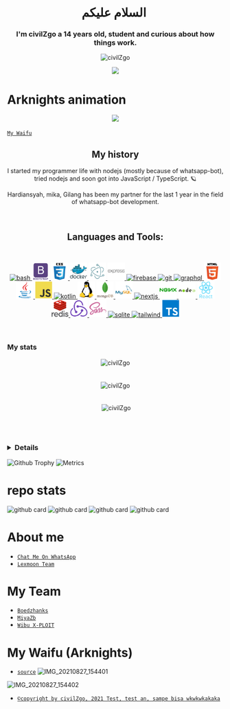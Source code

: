 <h1 align="center">السلام عليكم <img src="https://user-images.githubusercontent.com/1303154/88677602-1635ba80-d120-11ea-84d8-d263ba5fc3c0.gif" width="40px" alt=""><br></h1>



<h3 align="center">I'm civilZgo a 14 years old, student and curious about how things work.</h3>

<p align="center"> <img src="https://komarev.com/ghpvc/?username=civilZgo&label=Profile%20views&color=0e75b6&style=flat" alt="civilZgo" /> </p>


<p align="center">

  <img src="https://cdn.donmai.us/original/a2/bc/__reiuji_utsuho_touhou_drawn_by_guuchama__a2bce6a6e5b21a789ba332b07ddb64b1.png" />

</p>


# Arknights animation
<p align="center">

  <img src="https://github.com/civilZgo/civilZgo/blob/main/profile.gif" />


[`My Waifu`](https://github.com/civilZgo/waifu/blob/main/README.md)

<h2 align="center">My history</h2>
<p align="center">
  I started my programmer life with nodejs (mostly because of whatsapp-bot), tried nodejs and soon got into JavaScript / TypeScript. 🪐
</p>
<p align="center">
  Hardiansyah, mika, Gilang has been my partner for the last 1 year in the field of whatsapp-bot development.
</p>
<br />
<h2 align="center">Languages and Tools:</h2>
<br/>
<p align="center">  <a href="https://www.gnu.org/software/bash/" target="_blank"> <img src="https://www.vectorlogo.zone/logos/gnu_bash/gnu_bash-icon.svg" alt="bash" width="40" height="40"/> </a> <a href="https://getbootstrap.com" target="_blank"> <img src="https://raw.githubusercontent.com/devicons/devicon/master/icons/bootstrap/bootstrap-plain-wordmark.svg" alt="bootstrap" width="40" height="40"/> </a> <a href="https://www.w3schools.com/css/" target="_blank"> <img src="https://raw.githubusercontent.com/devicons/devicon/master/icons/css3/css3-original-wordmark.svg" alt="css3" width="40" height="40"/> </a> <a href="https://www.docker.com/" target="_blank"> <img src="https://raw.githubusercontent.com/devicons/devicon/master/icons/docker/docker-original-wordmark.svg" alt="docker" width="40" height="40"/> </a> <a href="https://www.electronjs.org" target="_blank"> <img src="https://raw.githubusercontent.com/devicons/devicon/master/icons/electron/electron-original.svg" alt="electron" width="40" height="40"/> </a> <a href="https://expressjs.com" target="_blank"> <img src="https://raw.githubusercontent.com/devicons/devicon/master/icons/express/express-original-wordmark.svg" alt="express" width="40" height="40"/> </a> <a href="https://firebase.google.com/" target="_blank"> <img src="https://www.vectorlogo.zone/logos/firebase/firebase-icon.svg" alt="firebase" width="40" height="40"/> </a> <a href="https://git-scm.com/" target="_blank"> <img src="https://www.vectorlogo.zone/logos/git-scm/git-scm-icon.svg" alt="git" width="40" height="40"/> </a> <a href="https://graphql.org" target="_blank"> <img src="https://www.vectorlogo.zone/logos/graphql/graphql-icon.svg" alt="graphql" width="40" height="40"/> </a> <a href="https://www.w3.org/html/" target="_blank"> <img src="https://raw.githubusercontent.com/devicons/devicon/master/icons/html5/html5-original-wordmark.svg" alt="html5" width="40" height="40"/> </a> <a href="https://www.java.com" target="_blank"> <img src="https://raw.githubusercontent.com/devicons/devicon/master/icons/java/java-original.svg" alt="java" width="40" height="40"/> </a> <a href="https://developer.mozilla.org/en-US/docs/Web/JavaScript" target="_blank"> <img src="https://raw.githubusercontent.com/devicons/devicon/master/icons/javascript/javascript-original.svg" alt="javascript" width="40" height="40"/> </a> <a href="https://kotlinlang.org" target="_blank"> <img src="https://www.vectorlogo.zone/logos/kotlinlang/kotlinlang-icon.svg" alt="kotlin" width="40" height="40"/> </a> <a href="https://www.linux.org/" target="_blank"> <img src="https://raw.githubusercontent.com/devicons/devicon/master/icons/linux/linux-original.svg" alt="linux" width="40" height="40"/> </a> <a href="https://www.mongodb.com/" target="_blank"> <img src="https://raw.githubusercontent.com/devicons/devicon/master/icons/mongodb/mongodb-original-wordmark.svg" alt="mongodb" width="40" height="40"/> </a> <a href="https://www.mysql.com/" target="_blank"> <img src="https://raw.githubusercontent.com/devicons/devicon/master/icons/mysql/mysql-original-wordmark.svg" alt="mysql" width="40" height="40"/> </a> <a href="https://nextjs.org/" target="_blank"> <img src="https://cdn.worldvectorlogo.com/logos/nextjs-3.svg" alt="nextjs" width="40" height="40"/> </a> <a href="https://www.nginx.com" target="_blank"> <img src="https://raw.githubusercontent.com/devicons/devicon/master/icons/nginx/nginx-original.svg" alt="nginx" width="40" height="40"/> </a> <a href="https://nodejs.org" target="_blank"> <img src="https://raw.githubusercontent.com/devicons/devicon/master/icons/nodejs/nodejs-original-wordmark.svg" alt="nodejs" width="40" height="40"/> </a> <a href="https://reactjs.org/" target="_blank"> <img src="https://raw.githubusercontent.com/devicons/devicon/master/icons/react/react-original-wordmark.svg" alt="react" width="40" height="40"/> </a>  <a href="https://redis.io" target="_blank"> <img src="https://raw.githubusercontent.com/devicons/devicon/master/icons/redis/redis-original-wordmark.svg" alt="redis" width="40" height="40"/> </a> <a href="https://redux.js.org" target="_blank"> <img src="https://raw.githubusercontent.com/devicons/devicon/master/icons/redux/redux-original.svg" alt="redux" width="40" height="40"/> </a> <a href="https://sass-lang.com" target="_blank"> <img src="https://raw.githubusercontent.com/devicons/devicon/master/icons/sass/sass-original.svg" alt="sass" width="40" height="40"/> </a> <a href="https://www.sqlite.org/" target="_blank"> <img src="https://www.vectorlogo.zone/logos/sqlite/sqlite-icon.svg" alt="sqlite" width="40" height="40"/> </a> <a href="https://tailwindcss.com/" target="_blank"> <img src="https://www.vectorlogo.zone/logos/tailwindcss/tailwindcss-icon.svg" alt="tailwind" width="40" height="40"/> </a> <a href="https://www.typescriptlang.org/" target="_blank"> <img src="https://raw.githubusercontent.com/devicons/devicon/master/icons/typescript/typescript-original.svg" alt="typescript" width="40" height="40"/> </a>
 <br/>
 <br/>
 <br/>
 
### My stats
  <div align="center"><img align="center" src="https://github-readme-stats.vercel.app/api/top-langs?username=civilZgo&show_icons=true&locale=en&layout=compact&theme=prussian" alt="civilZgo" /></div>
<br/>
<br/>
<div align="center"><img align="center" src="http://github-readme-streak-stats.herokuapp.com?user=civilZgo&theme=prussian&hide_border=true&date_format=j%20M%5B%20Y%5D" alt="civilZgo" /></div>
<br/>
<br/>
<div align="center">&nbsp;<img align="center" src="https://github-readme-stats.vercel.app/api?username=civilZgo&show_icons=true&locale=en&theme=prussian" alt="civilZgo" /></div>
<br/>
<br/>
<br/>
<div align="center">
<strong>
  <font size="+2" style="font">
  

  </font>
</strong>
</div>

### <details>

![Github Trophy](https://github-profile-trophy.vercel.app/?username=civilZgo)
![Metrics](https://metrics.lecoq.io/civilZgo?template=classic&repositories.forks=true&languages=1&languages.colors=github&languages.threshold=0%25&config.timezone=Asia%2FMakassar)

</details>

# repo stats 
![github card](https://github-readme-stats.vercel.app/api/pin/?username=civilZgo&repo=games-wabot&theme=dark)
![github card](https://github-readme-stats.vercel.app/api/pin/?username=civilZgo&repo=RIXLE-BOT&theme=nightowl)
![github card](https://github-readme-stats.vercel.app/api/pin/?username=civilZgo&repo=alphab0t10&theme=dark)
![github card](https://github-readme-stats.vercel.app/api/pin/?username=civilZgo&repo=cream&theme=nightowl)





# About me
- [`Chat Me On WhatsApp`](https://wa.me/6283162498175?"Hello)
- [`Lexmoon Team`](https://chat.whatsapp.com/LtrYP0b22L3KgR9bsXcDcF)
# My Team
- [`Boedzhanks`](https://github.com/shinoahiiraginime)
- [`MiyaZb`](http://github.com/MiyaZb)
- [`Wibu X-PLOIT`](https://github.com/GilangGanss)

# My Waifu (Arknights)
- [`source`](https://cdn.donmai.us/original/78/84/__mulberry_arknights_drawn_by_mcoco7__7884f2a9d54f00e4b08d909d5666562f.jpg)
![IMG_20210827_154401](https://cdn.donmai.us/original/78/84/__mulberry_arknights_drawn_by_mcoco7__7884f2a9d54f00e4b08d909d5666562f.jpg)

![IMG_20210827_154402](https://cdn.donmai.us/original/73/89/__andreana_arknights_drawn_by_beudelb__7389ed770ab8863c6da4cc2fac035b3c.jpg)
- [`©copyright by civilZgo, 2021
Test, test an, sampe bisa wkwkwkakaka`](https://github.com/civilZgo)


</details>
